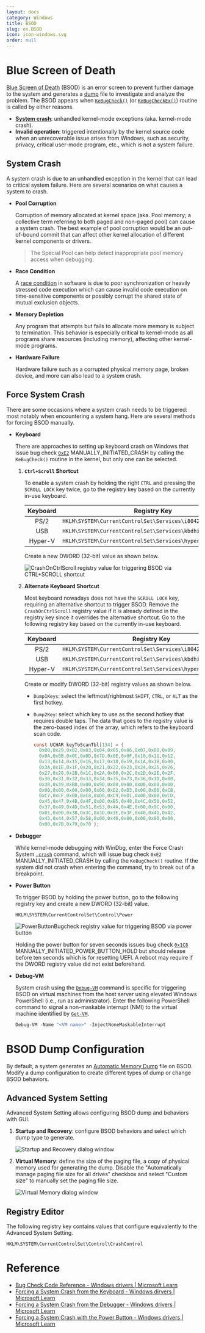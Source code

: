 ```yaml
---
layout: docs
category: Windows
title: BSOD
slug: en.BSOD
icon: icon-windows.svg
order: null
---
```

# Blue Screen of Death
[Blue Screen of Death](https://en.wikipedia.org/wiki/Blue_screen_of_death) (BSOD) is an error screen to prevent further damage to the system and generates a [dump](en.Dump#kernel-mode-dump) file to investigate and analyze the problem. The BSOD appears when [`KeBugCheck()`](https://docs.microsoft.com/en-us/windows-hardware/drivers/ddi/ntddk/nf-ntddk-kebugcheck) (or [`KeBugCheckEx()`](https://docs.microsoft.com/en-us/windows-hardware/drivers/ddi/wdm/nf-wdm-kebugcheckex)) routine is called by either reasons.

* **[System crash](#system-crash)**: unhandled kernel-mode exceptions (aka. kernel-mode crash).
* **Invalid operation**: triggered intentionally by the kernel source code when an unrecoverable issue arises from Windows, such as security, privacy, critical user-mode program, etc., which is not a system failure.

## System Crash
A system crash is due to an unhandled exception in the kernel that can lead to critical system failure. Here are several scenarios on what causes a system to crash.

* **Pool Corruption**
    
    Corruption of memory allocated at kernel space (aka. Pool memory; a collective term referring to both paged and non-paged pool) can cause a system crash. The best example of pool corruption would be an out-of-bound commit that can affect other kernel allocation of different kernel components or drivers.

    > The Special Pool can help detect inappropriate pool memory access when debugging.

* **Race Condition**

    A [race condition](https://en.wikipedia.org/wiki/Race_condition#In_software) in software is due to poor synchronization or heavily stressed code execution which can cause invalid code execution on time-sensitive components or possibly corrupt the shared state of mutual exclusion objects.

* **Memory Depletion**

    Any program that attempts but fails to allocate more memory is subject to termination. This behavior is especially critical to kernel-mode as all programs share resources (including memory), affecting other kernel-mode programs.

* **Hardware Failure**

    Hardware failure such as a corrupted physical memory page, broken device, and more can also lead to a system crash.

## Force System Crash
There are some occasions where a system crash needs to be triggered: most notably when encountering a system hang. Here are several methods for forcing BSOD manually.

* **Keyboard**

    There are approaches to setting up keyboard crash on Windows that issue bug check [`0xE2`](https://docs.microsoft.com/en-us/windows-hardware/drivers/debugger/bug-check-0xe2--manually-initiated-crash) MANUALLY_INITIATED_CRASH by calling the `KeBugCheck()` routine in the kernel, but only one can be selected.

    1. **`Ctrl+Scroll` Shortcut**

        To enable a system crash by holding the right `CTRL` and pressing the `SCROLL LOCK` key twice, go to the registry key based on the currently in-use keyboard.

        | Keyboard | Registry Key                                                 |
        |:--------:|--------------------------------------------------------------|
        | PS/2     | `HKLM\SYSTEM\CurrentControlSet\Services\i8042prt\Parameters` |
        | USB      | `HKLM\SYSTEM\CurrentControlSet\Services\kbdhid\Parameters`   |
        | Hyper-V  | `HKLM\SYSTEM\CurrentControlSet\Services\hyperkbd\Parameters` |

        Create a new DWORD (32-bit) value as shown below.

        ![<code>CrashOnCtrlScroll</code> registry value for triggering BSOD via <code>CTRL+SCROLL</code> shortcut](/images/docs/windows/bsod_keyboard_scroll.png)

    2. **Alternate Keyboard Shortcut**

        Most keyboard nowadays does not have the `SCROLL LOCK` key, requiring an alternative shortcut to trigger BSOD. Remove the `CrashOnCtrlScroll` registry value if it is already defined in the registry key since it overrides the alternative shortcut. Go to the following registry key based on the currently in-use keyboard.

        | Keyboard | Registry Key                                                |
        |:--------:|-------------------------------------------------------------|
        | PS/2     | `HKLM\SYSTEM\CurrentControlSet\Services\i8042prt\crashdump` |
        | USB      | `HKLM\SYSTEM\CurrentControlSet\Services\kbdhid\crashdump`   |
        | Hyper-V  | `HKLM\SYSTEM\CurrentControlSet\Services\hyperkbd\crashdump` |

        Create or modify DWORD (32-bit) registry values as shown below.

        * `Dump1Keys`: select the leftmost/rightmost `SHIFT`, `CTRL`, or `ALT` as the first hotkey.
        * `Dump2Key`: select which key to use as the second hotkey that requires double taps. The data that goes to the registry value is the zero-based index of the array, which refers to the keyboard scan code.

            ```c
          const UCHAR keyToScanTbl[134] = {
              0x00,0x29,0x02,0x03,0x04,0x05,0x06,0x07,0x08,0x09,
              0x0A,0x0B,0x0C,0x0D,0x7D,0x0E,0x0F,0x10,0x11,0x12,
              0x13,0x14,0x15,0x16,0x17,0x18,0x19,0x1A,0x1B,0x00,
              0x3A,0x1E,0x1F,0x20,0x21,0x22,0x23,0x24,0x25,0x26,
              0x27,0x28,0x2B,0x1C,0x2A,0x00,0x2C,0x2D,0x2E,0x2F,
              0x30,0x31,0x32,0x33,0x34,0x35,0x73,0x36,0x1D,0x00,
              0x38,0x39,0xB8,0x00,0x9D,0x00,0x00,0x00,0x00,0x00,
              0x00,0x00,0x00,0x00,0x00,0xD2,0xD3,0x00,0x00,0xCB,
              0xC7,0xCF,0x00,0xC8,0xD0,0xC9,0xD1,0x00,0x00,0xCD,
              0x45,0x47,0x4B,0x4F,0x00,0xB5,0x48,0x4C,0x50,0x52,
              0x37,0x49,0x4D,0x51,0x53,0x4A,0x4E,0x00,0x9C,0x00,
              0x01,0x00,0x3B,0x3C,0x3D,0x3E,0x3F,0x40,0x41,0x42,
              0x43,0x44,0x57,0x58,0x00,0x46,0x00,0x00,0x00,0x00,
              0x00,0x7B,0x79,0x70 };
            ```

* **Debugger**

    While kernel-mode debugging with WinDbg, enter the Force Crash System [`.crash`](https://docs.microsoft.com/en-us/windows-hardware/drivers/debugger/-crash--force-system-crash-) command, which will issue bug check `0xE2` MANUALLY_INITIATED_CRASH by calling the `KeBugCheck()` routine. If the system did not crash when entering the command, try to break out of a breakpoint.

* **Power Button**

    To trigger BSOD by holding the power button, go to the following registry key and create a new DWORD (32-bit) value.
    
    ```
  HKLM\SYSTEM\CurrentControlSet\Control\Power
    ```

    ![<code>PowerButtonBugcheck</code> registry value for triggering BSOD via power button](/images/docs/windows/bsod_force_powerbutton.png)
    
    Holding the power button for seven seconds issues bug check [`0x1C8`](https://docs.microsoft.com/en-us/windows-hardware/drivers/debugger/bug-check-0x1c8--manually-initiated-power-button-hold) MANUALLY_INITIATED_POWER_BUTTON_HOLD but should release before ten seconds which is for resetting UEFI. A reboot may require if the DWORD registry value did not exist beforehand.

* **Debug-VM**

    System crash using the [`Debug-VM`](https://docs.microsoft.com/en-us/powershell/module/hyper-v/debug-vm) command is specific for triggering BSOD on virtual machines from the host server using elevated Windows PowerShell (i.e., run as administrator). Enter the following PowerShell command to signal a non-maskable interrupt (NMI) to the virtual machine identified by [`Get-VM`](https://docs.microsoft.com/en-us/powershell/module/hyper-v/get-vm).
    
    ```powershell
  Debug-VM -Name "<VM name>" -InjectNoneMaskableInterrupt
    ```

# BSOD Dump Configuration
By default, a system generates an [Automatic Memory Dump](en.Dump#automatic-memory-dump) file on BSOD. Modify a dump configuration to create different types of dump or change BSOD behaviors. 

## Advanced System Setting
Advanced System Setting allows configuring BSOD dump and behaviors with GUI.
    
1. **Startup and Recovery**: configure BSOD behaviors and select which dump type to generate.

    ![Startup and Recovery dialog window](/images/docs/windows/bsod_advanced_startup.png)

2. **Virtual Memory**: define the size of the paging file, a copy of physical memory used for generating the dump. Disable the "Automatically manage paging file size for all drives" checkbox and select "Custom size" to manually set the paging file size.

    ![Virtual Memory dialog window](/images/docs/windows/bsod_advanced_memory.png)

## Registry Editor
The following registry key contains values that configure equivalently to the Advanced System Setting.

```
HKLM\SYSTEM\CurrentControlSet\Control\CrashControl
```

# Reference
* [Bug Check Code Reference - Windows drivers &#124; Microsoft Learn](https://docs.microsoft.com/en-us/windows-hardware/drivers/debugger/bug-check-code-reference2)
* [Forcing a System Crash from the Keyboard - Windows dirvers &#124; Microsoft Learn](https://docs.microsoft.com/en-us/windows-hardware/drivers/debugger/forcing-a-system-crash-from-the-keyboard)
* [Forcing a System Crash from the Debugger - Windows drivers &#124; Microsoft Learn](https://docs.microsoft.com/en-us/windows-hardware/drivers/debugger/forcing-a-system-crash-from-the-debugger)
* [Forcing a System Crash with the Power Button - Windows drivers &#124; Microsoft Learn](https://docs.microsoft.com/en-us/windows-hardware/drivers/debugger/forcing-a-system-crash-with-the-power-button)
